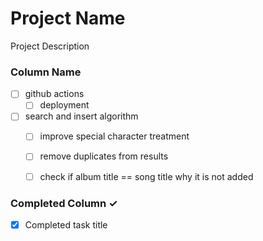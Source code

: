 
# Project Name
Project Description

### Column Name
- [ ] github actions
  - [ ] deployment
- [ ] search and insert algorithm
  - [ ] improve special character treatment
  - [ ] remove duplicates from results
  - [ ] check if album title == song title why it is not added


### Completed Column ✓
- [x] Completed task title  